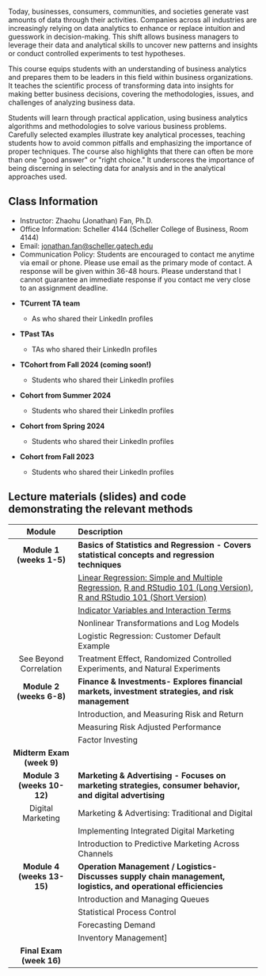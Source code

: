 Today, businesses, consumers, communities, and societies generate vast amounts of data through their activities. Companies across all industries are increasingly relying on data analytics to enhance or replace intuition and guesswork in decision-making. This shift allows business managers to leverage their data and analytical skills to uncover new patterns and insights or conduct controlled experiments to test hypotheses.

This course equips students with an understanding of business analytics and prepares them to be leaders in this field within business organizations. It teaches the scientific process of transforming data into insights for making better business decisions, covering the methodologies, issues, and challenges of analyzing business data.

Students will learn through practical application, using business analytics algorithms and methodologies to solve various business problems. Carefully selected examples illustrate key analytical processes, teaching students how to avoid common pitfalls and emphasizing the importance of proper techniques. The course also highlights that there can often be more than one "good answer" or "right choice." It underscores the importance of being discerning in selecting data for analysis and in the analytical approaches used.



## Class Information
* Instructor: Zhaohu (Jonathan) Fan, Ph.D.
* Office Information: Scheller 4144 (Scheller College of Business, Room 4144) 
* Email: jonathan.fan@scheller.gatech.edu
* Communication Policy: Students are encouraged to contact me anytime via email or phone. Please use email as the primary mode of contact.  A response will be given within 36-48 hours.  Please understand that I cannot guarantee an immediate response if you contact me very close to an assignment deadline. 

 - **TCurrent TA team**
    * As who shared their LinkedIn profiles
 - **TPast TAs**
    * TAs who shared their LinkedIn profiles
     
 - **TCohort from Fall 2024 (coming soon!)**
    *  Students who shared their LinkedIn profiles
 - **Cohort from Summer 2024**
    * Students who shared their LinkedIn profiles
 - **Cohort from Spring 2024**
    * Students who shared their LinkedIn profiles
 - **Cohort from Fall 2023**
    * Students who shared their LinkedIn profiles


<!--- (TA-list-24-Fall.html)--->

<!--- Digital Marketing  --->
<!---  https://sites.google.com/view/boyaxu/research?authuser=0 --->
<!--- Digital Marketing --->


  

## Lecture materials (slides) and code demonstrating the relevant methods

| Module                                                               |                   Description                                                         |
|:-------------------------------------------------------------------------------------------------------------------:|:--------------------------------------------------------------------|
| **Module 1 (weeks 1-5)**         |      **Basics of Statistics and Regression - Covers statistical concepts and regression techniques**    |
|                    | 	 [Linear Regression: Simple and Multiple Regression](Data-Analytics-in-Business-(8-22-24).pdf), [R and RStudio 101 (Long Version)](MGT6203-IntroR-IntroMarkdown.html), [R and RStudio 101 (Short Version)](MGT-6203-Intro-R-RStudio-1.html)|
|                     |    [Indicator Variables and Interaction Terms](Data-Analytics-in-Business-(8-29-24).pdf)
|                           |	    Nonlinear Transformations and Log Models  |
|                     	|	Logistic Regression: Customer Default Example |
|  See Beyond Correlation                |	  Treatment Effect, Randomized Controlled Experiments, and Natural Experiments|
| **Module 2 (weeks 6-8)**         |    **Finance & Investments- Explores financial markets, investment strategies, and risk management**      |
|                        |  Introduction, and Measuring Risk and Return
|                        | Measuring Risk Adjusted Performance
|          |  Factor Investing|  
| **Midterm Exam (week 9)**                 
| **Module 3 (weeks 10-12)**         |       **Marketing & Advertising - Focuses on marketing strategies, consumer behavior, and digital advertising**   |
| Digital Marketing                     |  Marketing & Advertising: Traditional and Digital |
|                    |Implementing Integrated Digital Marketing|
|                       |  Introduction to Predictive Marketing Across Channels|
| **Module 4 (weeks 13-15)**          | **Operation Management / Logistics- Discusses supply chain management, logistics, and operational efficiencies**          |        
|                    | Introduction and Managing Queues|
 |  |  Statistical Process Control |
 |     |Forecasting Demand|
  |    |Inventory Management]|
  | **Final Exam (week 16)**          |
